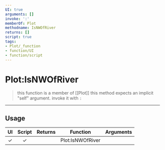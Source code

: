 ```yaml
---
UI: true
arguments: []
invoke: ':'
memberOf: Plot
methodname: IsNWOfRiver
returns: []
script: true
tags:
- Plot/_function
- function/UI
- function/script
---
```

# Plot:IsNWOfRiver
> this function is a member of [[Plot]]
> this method expects an implicit "self" argument. invoke it with `:`
-----
## Usage
|  UI | Script | Returns | Function | Arguments |
|:---:|:------:|-------:|:--------:|:---------|
|✓|✓||Plot:IsNWOfRiver||
